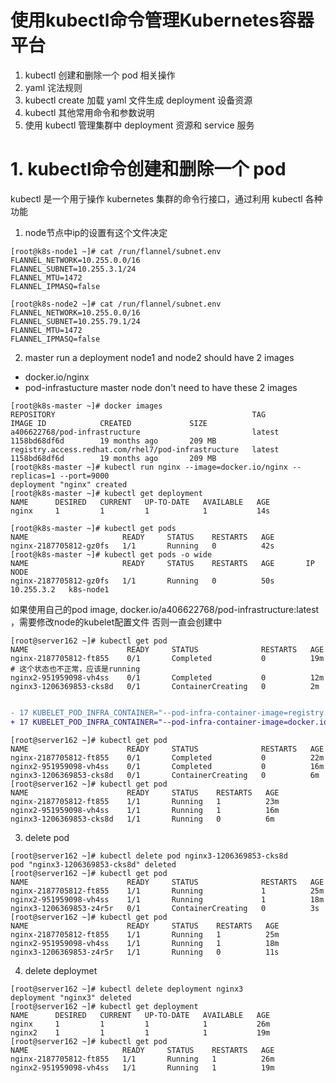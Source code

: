 # 使用kubectl命令管理Kubernetes容器平台

1. kubectl 创建和删除一个 pod 相关操作
3. yaml 诧法规则
4. kubectl create 加载 yaml 文件生成 deployment 设备资源
5. kubectl 其他常用命令和参数说明
6. 使用 kubectl 管理集群中 deployment 资源和 service 服务

# 1. kubectl命令创建和删除一个 pod 
kubectl 是一个用亍操作 kubernetes 集群的命令行接口，通过利用 kubectl 各种功能





















1. node节点中ip的设置有这个文件决定
```
[root@k8s-node1 ~]# cat /run/flannel/subnet.env 
FLANNEL_NETWORK=10.255.0.0/16
FLANNEL_SUBNET=10.255.3.1/24
FLANNEL_MTU=1472
FLANNEL_IPMASQ=false
```
```
[root@k8s-node2 ~]# cat /run/flannel/subnet.env 
FLANNEL_NETWORK=10.255.0.0/16
FLANNEL_SUBNET=10.255.79.1/24
FLANNEL_MTU=1472
FLANNEL_IPMASQ=false
```
2. master run a deployment
node1 and node2 should have 2 images
  - docker.io/nginx
  - pod-infrastucture
master node don't need to have these 2 images

```
[root@k8s-master ~]# docker images
REPOSITORY                                            TAG                 IMAGE ID            CREATED             SIZE
a406622768/pod-infrastructure                         latest              1158bd68df6d        19 months ago       209 MB
registry.access.redhat.com/rhel7/pod-infrastructure   latest              1158bd68df6d        19 months ago       209 MB
[root@k8s-master ~]# kubectl run nginx --image=docker.io/nginx --replicas=1 --port=9000
deployment "nginx" created
[root@k8s-master ~]# kubectl get deployment 
NAME      DESIRED   CURRENT   UP-TO-DATE   AVAILABLE   AGE
nginx     1         1         1            1           14s

[root@k8s-master ~]# kubectl get pods
NAME                     READY     STATUS    RESTARTS   AGE
nginx-2187705812-gz0fs   1/1       Running   0          42s
[root@k8s-master ~]# kubectl get pods -o wide
NAME                     READY     STATUS    RESTARTS   AGE       IP           NODE
nginx-2187705812-gz0fs   1/1       Running   0          50s       10.255.3.2   k8s-node1
```

如果使用自己的pod image, docker.io/a406622768/pod-infrastructure:latest ，需要修改node的kubelet配置文件
否则一直会创建中
```
[root@server162 ~]# kubectl get pod
NAME                      READY     STATUS              RESTARTS   AGE
nginx-2187705812-ft855    0/1       Completed           0          19m      # 这个状态也不正常，应该是running
nginx2-951959098-vh4ss    0/1       Completed           0          12m
nginx3-1206369853-cks8d   0/1       ContainerCreating   0          2m
```
```diff

- 17 KUBELET_POD_INFRA_CONTAINER="--pod-infra-container-image=registry.access.redhat.com/rhel7/pod-infrastructure:latest"
+ 17 KUBELET_POD_INFRA_CONTAINER="--pod-infra-container-image=docker.io/a406622768/pod-infrastructure:latest" 
```
```
[root@server162 ~]# kubectl get pod
NAME                      READY     STATUS              RESTARTS   AGE
nginx-2187705812-ft855    0/1       Completed           0          22m
nginx2-951959098-vh4ss    0/1       Completed           0          16m
nginx3-1206369853-cks8d   0/1       ContainerCreating   0          6m
[root@server162 ~]# kubectl get pod
NAME                      READY     STATUS    RESTARTS   AGE
nginx-2187705812-ft855    1/1       Running   1          23m
nginx2-951959098-vh4ss    1/1       Running   1          16m
nginx3-1206369853-cks8d   1/1       Running   0          6m
```
3. delete pod
```
[root@server162 ~]# kubectl delete pod nginx3-1206369853-cks8d
pod "nginx3-1206369853-cks8d" deleted
[root@server162 ~]# kubectl get pod
NAME                      READY     STATUS              RESTARTS   AGE
nginx-2187705812-ft855    1/1       Running             1          25m
nginx2-951959098-vh4ss    1/1       Running             1          18m
nginx3-1206369853-z4r5r   0/1       ContainerCreating   0          3s
[root@server162 ~]# kubectl get pod
NAME                      READY     STATUS    RESTARTS   AGE
nginx-2187705812-ft855    1/1       Running   1          25m
nginx2-951959098-vh4ss    1/1       Running   1          18m
nginx3-1206369853-z4r5r   1/1       Running   0          11s
```
4. delete deploymet
```
[root@server162 ~]# kubectl delete deployment nginx3
deployment "nginx3" deleted
[root@server162 ~]# kubectl get deployment 
NAME      DESIRED   CURRENT   UP-TO-DATE   AVAILABLE   AGE
nginx     1         1         1            1           26m
nginx2    1         1         1            1           19m
[root@server162 ~]# kubectl get pod
NAME                     READY     STATUS    RESTARTS   AGE
nginx-2187705812-ft855   1/1       Running   1          26m
nginx2-951959098-vh4ss   1/1       Running   1          19m
```
